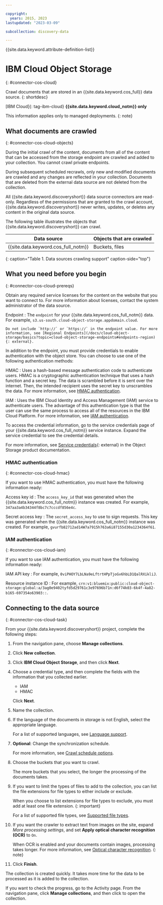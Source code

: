 ```yaml
---

copyright:
  years: 2015, 2023
lastupdated: "2023-03-09"

subcollection: discovery-data

---
```


{{site.data.keyword.attribute-definition-list}}

# IBM Cloud Object Storage
{: #connector-cos-cloud}

Crawl documents that are stored in an {{site.data.keyword.cos_full}} data source.
{: shortdesc}

[IBM Cloud]{: tag-ibm-cloud} **{{site.data.keyword.cloud_notm}} only**

This information applies only to managed deployments.
{: note}

## What documents are crawled
{: #connector-cos-cloud-objects}

During the initial crawl of the content, documents from all of the content that can be accessed from the storage endpoint are crawled and added to your collection. You cannot crawl private endpoints.

During subsequent scheduled recrawls, only new and modified documents are crawled and any changes are reflected in your collection. Documents that are deleted from the external data source are not deleted from the collection.

All {{site.data.keyword.discoveryshort}} data source connectors are read-only. Regardless of the permissions that are granted to the crawl account, {{site.data.keyword.discoveryshort}} never writes, updates, or deletes any content in the original data source.

The following table illustrates the objects that {{site.data.keyword.discoveryshort}} can crawl.

| Data source | Objects that are crawled |
|-------------|--------------------------|
| {{site.data.keyword.cos_full_notm}} | Buckets, files |
{: caption="Table 1. Data sources crawling support" caption-side="top"}

## What you need before you begin
{: #connector-cos-cloud-prereqs}

Obtain any required service licenses for the content on the website that you want to connect to. For more information about licenses, contact the system administrator of the data source.

Endpoint
:   The `endpoint` for your {{site.data.keyword.cos_full_notm}} data. For example, `s3.us-south.cloud-object-storage.appdomain.cloud`.

    Do not include `http://` or `https://` in the endpoint value. For more information, see [Regional Endpoints](/docs/cloud-object-storage/basics?topic=cloud-object-storage-endpoints#endpoints-region){: external}.

In addition to the endpoint, you must provide credentials to enable authentication with the object store. You can choose to use one of the following authentication methods:

HMAC
:    Uses a hash-based message authentication code to authenticate users. HMAC is a cryptographic authentication technique that uses a hash function and a secret key. The data is scrambled before it is sent over the internet. Then, the intended recipient uses the secret key to unscrambles the data. For more information, see [HMAC authentication](#connector-cos-cloud-hmac).

IAM
:    Uses the IBM Cloud Identity and Access Management (IAM) service to authenticate users. The advantage of this authentication type is that the user can use the same process to access all of the resources in the IBM Cloud Platform. For more information, see [IAM authentication](#connector-cos-cloud-iam).

To access the credential information, go to the service credentials page of your {{site.data.keyword.cos_full_notm}} service instance. Expand the service credential to see the credential details. 

For more information, see [Service credentials](/docs/cloud-object-storage/iam?topic=cloud-object-storage-service-credentials){: external} in the Object Storage product documentation.

### HMAC authentication
{: #connector-cos-cloud-hmac}

If you want to use HMAC authentication, you must have the following information ready:

Access key id
:   The `access_key_id` that was generated when the {{site.data.keyword.cos_full_notm}} instance was created. For example, `347aa3a4b34344f8bc7c7cccdf856e4c`.

Secret access key
:   The `secret_access_key` to use to sign requests. This key was generated when the {{site.data.keyword.cos_full_notm}} instance was created. For example,  `gvurfb82712ad14W7a7915h763a6i87155d30a1234364f61`.

### IAM authentication
{: #connector-cos-cloud-iam}

If you want to use IAM authentication, you must have the following information ready:

IAM API key
:   For example, `0viPHOY7LbLNa9eLftrtHPpTjoGv6hbLD1QalRXikliJ`.

Resource instance ID
:   For example, `crn:v1:bluemix:public:cloud-object-storage:global:a/3ag0e9402tyfd5d29761c3e97696b71n:d6f74k03-6k4f-4a82-b165-697354o63903::`.

## Connecting to the data source
{: #connector-cos-cloud-task}

From your {{site.data.keyword.discoveryshort}} project, complete the following steps:

1.  From the navigation pane, choose **Manage collections**.
1.  Click **New collection**.
1.  Click **IBM Cloud Object Storage**, and then click **Next**.
1.  Choose a credential type, and then complete the fields with the information that you collected earlier.

    -   IAM
    -   HMAC
    
    Click **Next**.
1.  Name the collection.
1.  If the language of the documents in storage is not English, select the appropriate language.

    For a list of supported languages, see [Language support](/docs/discovery-data?topic=discovery-data-language-support).
1.  **Optional**: Change the synchronization schedule.

    For more information, see [Crawl schedule options](/docs/discovery-data?topic=discovery-data-collections#crawlschedule).
1.  Choose the buckets that you want to crawl.

    The more buckets that you select, the longer the processing of the documents takes.

1.  If you want to limit the types of files to add to the collection, you can list the file extensions for file types to either include or exclude.

    When you choose to list extensions for file types to exclude, you must add at least one file extension.
    {: important}

    For a list of supported file types, see [Supported file types](/docs/discovery-data?topic=discovery-data-collections#supportedfiletypes).

1.  If you want the crawler to extract text from images on the site, expand *More processing settings*, and set **Apply optical character recognition (OCR)** to `On`.

    When OCR is enabled and your documents contain images, processing takes longer. For more information, see [Optical character recognition](/docs/discovery-data?topic=discovery-data-collections#ocr).
    {: note}

1.  Click **Finish**.

The collection is created quickly. It takes more time for the data to be processed as it is added to the collection.

If you want to check the progress, go to the Activity page. From the navigation pane, click **Manage collections**, and then click to open the collection.
